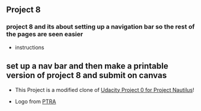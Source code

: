 ## Project 8

### project 8 and its about setting up a navigation bar so the rest of the pages are seen easier

* instructions
## set up a nav bar and then make a printable version of project 8 and submit on canvas


* This Project is a modified clone of [Udacity Project 0 for Project Nautilus](https://github.com/udacity/project-nautilus-project-0)!


* Logo from 
[PTRA](https://pixabay.com/en/logo-origami-bird-flying-blue-1913689/)
